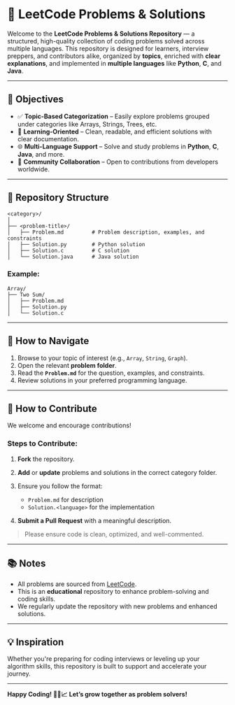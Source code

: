# 🚀 LeetCode Problems & Solutions

Welcome to the **LeetCode Problems & Solutions Repository** — a structured, high-quality collection of coding problems solved across multiple languages. This repository is designed for learners, interview preppers, and contributors alike, organized by **topics**, enriched with **clear explanations**, and implemented in **multiple languages** like **Python**, **C**, and **Java**.

---

## 🌟 Objectives

* ✅ **Topic-Based Categorization** – Easily explore problems grouped under categories like Arrays, Strings, Trees, etc.
* 🧠 **Learning-Oriented** – Clean, readable, and efficient solutions with clear documentation.
* 🌐 **Multi-Language Support** – Solve and study problems in **Python**, **C**, **Java**, and more.
* 🤝 **Community Collaboration** – Open to contributions from developers worldwide.

---

## 📁 Repository Structure

```
<category>/
│
├── <problem-title>/
│   ├── Problem.md         # Problem description, examples, and constraints
│   ├── Solution.py        # Python solution
│   ├── Solution.c         # C solution
│   └── Solution.java      # Java solution
```

### Example:

```
Array/
├── Two Sum/
│   ├── Problem.md
│   ├── Solution.py
│   └── Solution.c
```

---

## 📌 How to Navigate

1. Browse to your topic of interest (e.g., `Array`, `String`, `Graph`).
2. Open the relevant **problem folder**.
3. Read the **`Problem.md`** for the question, examples, and constraints.
4. Review solutions in your preferred programming language.

---

## 🧺 How to Contribute

We welcome and encourage contributions!

### Steps to Contribute:

1. **Fork** the repository.
2. **Add** or **update** problems and solutions in the correct category folder.
3. Ensure you follow the format:

   * `Problem.md` for description
   * `Solution.<language>` for the implementation
4. **Submit a Pull Request** with a meaningful description.

> Please ensure code is clean, optimized, and well-commented.

---

## 📚 Notes

* All problems are sourced from [LeetCode](https://leetcode.com).
* This is an **educational** repository to enhance problem-solving and coding skills.
* We regularly update the repository with new problems and enhanced solutions.

---

## 💡 Inspiration

Whether you're preparing for coding interviews or leveling up your algorithm skills, this repository is built to support and accelerate your journey.

---

**Happy Coding! 🧑‍💻📈**
**Let’s grow together as problem solvers!**
